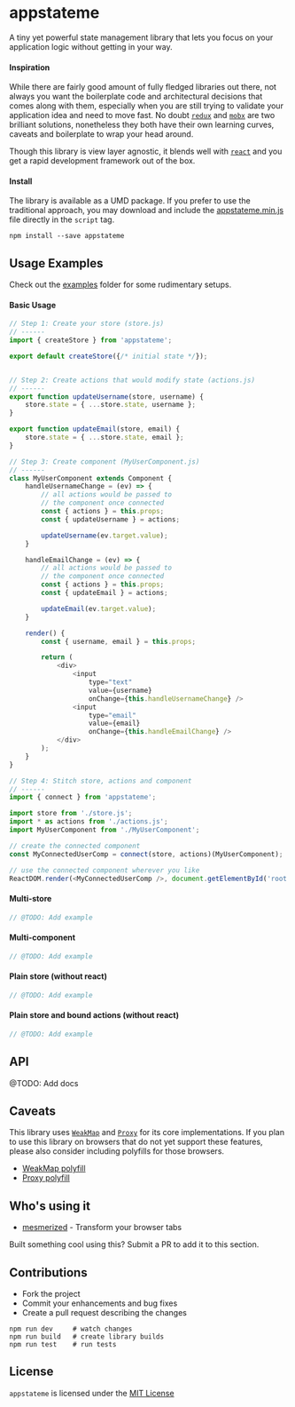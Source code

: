 # appstateme

A tiny yet powerful state management library that lets you focus on your application logic without getting in your way.

#### Inspiration
While there are fairly good amount of fully fledged libraries out there, not always you want the boilerplate code and architectural decisions that comes along with them, especially when you are still trying to validate your application idea and need to move fast. No doubt [`redux`](https://redux.js.org/) and [`mobx`](https://mobx.js.org/) are two brilliant solutions, nonetheless they both have their own learning curves, caveats and boilerplate to wrap your head around.

Though this library is view layer agnostic, it blends well with [`react`](https://reactjs.org/) and you get a rapid development framework out of the box.

#### Install
The library is available as a UMD package. If you prefer to use the traditional approach, you may download and include the [appstateme.min.js](./lib/appstateme.min.js) file directly in the `script` tag.

```shell
npm install --save appstateme
```

## Usage Examples
Check out the [examples](./examples/) folder for some rudimentary setups.

#### Basic Usage
```js
// Step 1: Create your store (store.js)
// ------
import { createStore } from 'appstateme';

export default createStore({/* initial state */});


// Step 2: Create actions that would modify state (actions.js)
// ------
export function updateUsername(store, username) {
    store.state = { ...store.state, username };
}

export function updateEmail(store, email) {
    store.state = { ...store.state, email };
}

// Step 3: Create component (MyUserComponent.js)
// ------
class MyUserComponent extends Component {
    handleUsernameChange = (ev) => {
        // all actions would be passed to
        // the component once connected
        const { actions } = this.props;
        const { updateUsername } = actions;

        updateUsername(ev.target.value);
    }

    handleEmailChange = (ev) => {
        // all actions would be passed to
        // the component once connected
        const { actions } = this.props;
        const { updateEmail } = actions;

        updateEmail(ev.target.value);
    }

    render() {
        const { username, email } = this.props;

        return (
            <div>
                <input
                    type="text"
                    value={username}
                    onChange={this.handleUsernameChange} />
                <input
                    type="email"
                    value={email}
                    onChange={this.handleEmailChange} />
            </div>
        );
    }
}

// Step 4: Stitch store, actions and component
// ------
import { connect } from 'appstateme';

import store from './store.js';
import * as actions from './actions.js';
import MyUserComponent from './MyUserComponent';

// create the connected component
const MyConnectedUserComp = connect(store, actions)(MyUserComponent);

// use the connected component wherever you like
ReactDOM.render(<MyConnectedUserComp />, document.getElementById('root'));
```

#### Multi-store
```js
// @TODO: Add example
```

#### Multi-component
```js
// @TODO: Add example
```

#### Plain store (without react)
```js
// @TODO: Add example
```

#### Plain store and bound actions (without react)
```js
// @TODO: Add example
```

## API
@TODO: Add docs

## Caveats
This library uses [`WeakMap`](https://developer.mozilla.org/en-US/docs/Web/JavaScript/Reference/Global_Objects/WeakMap) and [`Proxy`](https://developer.mozilla.org/en-US/docs/Web/JavaScript/Reference/Global_Objects/Proxy) for its core implementations. If you plan to use this library on browsers that do not yet support these features, please also consider including polyfills for those browsers.

- [WeakMap polyfill](https://github.com/polygonplanet/weakmap-polyfill)
- [Proxy polyfill](https://github.com/GoogleChrome/proxy-polyfill)

## Who's using it
- [mesmerized](https://mesmerized.me/) - Transform your browser tabs

Built something cool using this? Submit a PR to add it to this section.

## Contributions
- Fork the project
- Commit your enhancements and bug fixes
- Create a pull request describing the changes

```shell
npm run dev     # watch changes
npm run build   # create library builds
npm run test    # run tests
```

## License
`appstateme` is licensed under the [MIT License](https://opensource.org/licenses/MIT)
